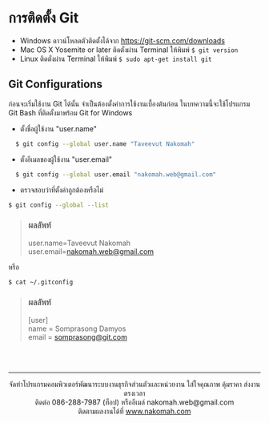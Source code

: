 # การติดตั้ง Git 

  - Windows ดาวน์โหลดตัวติดตั้งได้จาก https://git-scm.com/downloads
  - Mac OS X Yosemite or later ติดตั่งผ่าน Terminal ให้พิมพ์ `$ git version`
  - Linux ติดตั่งผ่าน Terminal ให้พิมพ์ `$ sudo apt-get install git`

## Git Configurations
ก่อนจะเริ่มใช้งาน Git ได้นั้น จำเป็นต้องตั้งค่าการใช้งานเบื้องต้นก่อน ในบทความนี้จะใช้โปรแกรม Git Bash ที่ติดตั้งมาพร้อม Git for Windows
 - ตั้งชื่อผู้ใช้งาน "user.name"
```sh
  $ git config --global user.name "Taveevut Nakomah"
```

 - ตั้งอีเมลของผู้ใช้งาน "user.email"
```sh
  $ git config --global user.email "nakomah.web@gmail.com"
```

 - ตรวจสอบว่าที่ตั้งค่าถูกต้องหรือไม่
 ```sh
 $ git config --global --list
 ```
> ###  ผลลัพท์
> user.name=Taveevut Nakomah <br> 
> user.email=nakomah.web@gmail.com

หรือ

``` sh
$ cat ~/.gitconfig
```
> ###  ผลลัพท์
> [user] <br> 
> name = Somprasong Damyos <br> 
> email = somprasong@git.com 

<br>
<br>

---
<p align="center"> จัดทำโปรแกรมคอมพิวเตอร์พัฒนาระบบงานธุรกิจส่วนตัวและหน่วยงาน ใส่ใจคุณภาพ คุ้มราคา ส่งงานตรงเวลา<br>ติดต่อ 086-288-7987 (ท็อป) หรืออีเมล์    nakomah.web@gmail.com<br>ติดตามผลงานได้ที่ <a href="https://nakomah.com" target="_blank">www.nakomah.com</a></p>
